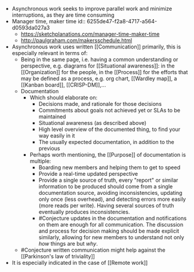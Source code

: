 - Asynchronous work seeks to improve parallel work and minimize interruptions, as they are time consuming
- Manager time, maker time
  id:: 6255de47-f2a8-4717-a564-d0593da027a3
	- https://sketchplanations.com/manager-time-maker-time
	- http://paulgraham.com/makersschedule.html
- Asynchronous work uses written [[Communication]] primarily, this is especially relevant in terms of:
	- Being in the same page, i.e. having a common understanding or perspective, e.g. diagrams for [[Situational awareness]]: in the [[Organization]] for the people, in the [[Process]] for the efforts that may be defined as a process, e.g. org chart, [[Wardley map]], a [[Kanban board]], [[CRISP-DM]],...
	- Documentation
		- Which should elaborate on:
			- Decisions made, and rationale for those decisions
			- Commitments about goals not achieved yet or SLAs to be maintained
			- Situational awareness (as described above)
			- High level overview of the documented thing, to find your way easily in it
			- The usually expected documentation, in addition to the previous
		- Perhaps worth mentioning, the [[Purpose]] of documentation is multiple:
			- Boarding new members and helping them to get to speed
			- Provide a real-time updated perspective
			- Provide a single source of truth, every "report" or similar information to be produced should come from a single documentation source, avoiding inconsistencies, updating only once (less overhead), and detecting errors more easily (more reads per write). Having several sources of truth eventually produces inconsistencies.
			- #Conjecture updates in the documentation and notifications on them are enough for all communication. The discussion and process for decision making should be made explicit similarly, allowing for new members to understand not only _how_ things are but _why_.
	- #Conjecture written communication might help against the [[Parkinson's law of triviality]]
- It is especially indicated in the case of [[Remote work]]